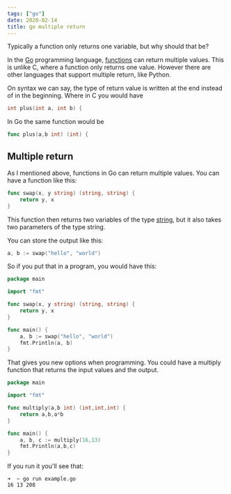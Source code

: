 ```yaml
---
tags: ["go"]
date: 2020-02-14
title: go multiple return
---
```

Typically a function only returns one variable, but why should that be?

In the <a href="https://golang.org/">Go</a> programming language, <a href="https://golangr.com/methods/">functions</a> can return multiple values. This is unlike C, where a function only returns one value. However there are other languages that support multiple return, like Python.

On syntax we can say, the type of return value is written at the end instead of in the beginning. Where in C you would have

```c
int plus(int a, int b) {
```

In Go the same function would be

```go
func plus(a,b int) (int) {
```

## Multiple return

As I mentioned above, functions in Go can return multiple values.
You can have a function like this:

```go
func swap(x, y string) (string, string) {
	return y, x
}
```

This function then returns two variables of the type <a href="https://golangr.com/strings/">string</a>, but it also takes two parameters of the type string.

You can store the output like this:


```go
a, b := swap("hello", "world")
```

So if you put that in a program, you would have this:

```go
package main

import "fmt"

func swap(x, y string) (string, string) {
	return y, x
}

func main() {
	a, b := swap("hello", "world")
	fmt.Println(a, b)
}
```

That gives you new options when programming. You could have a multiply function that returns the input values and the output.

```go
package main

import "fmt"

func multiply(a,b int) (int,int,int) {
    return a,b,a*b
}

func main() {
    a, b, c := multiply(16,13)
    fmt.Println(a,b,c)
}
```

If you run it you'll see that:

```
➜  ~ go run example.go
16 13 208
```
